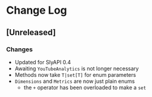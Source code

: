# Change Log

## [Unreleased]

### Changes
- Updated for SlyAPI 0.4
- Awaiting `YouTubeAnalytics` is not longer necessary
- Methods now take `T|set[T]` for enum parameters
- `Dimensions` and `Metrics` are now just plain enums
    - the `+` operator has been overloaded to make a `set`